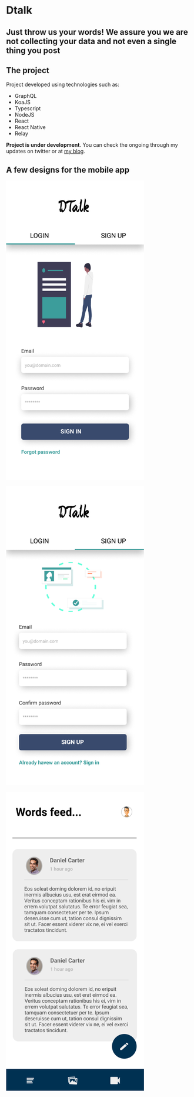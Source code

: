 # Dtalk

## Just throw us your words! We assure you we are not collecting your data and not even a single thing you post

## The project

Project developed using technologies such as:

- GraphQL
- KoaJS
- Typescript
- NodeJS
- React
- React Native
- Relay

**Project is under development**. You can check the ongoing through my updates on twitter
or at [my blog](https://www.danmiranda.io).



## A few designs for the mobile app



![sign-in](./docs/sign-in.png)



![sign-up](./docs/sign-up.png)



![news-feed](./docs/news-feed.png)
